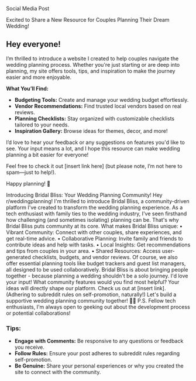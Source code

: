 Social Media Post

Excited to Share a New Resource for Couples Planning Their Dream Wedding!

## Hey everyone!

I’m thrilled to introduce a website I created to help couples navigate the wedding planning process. Whether you're just starting or are deep into planning, my site offers tools, tips, and inspiration to make the journey easier and more enjoyable.

**What You’ll Find:**
- **Budgeting Tools:** Create and manage your wedding budget effortlessly.
- **Vendor Recommendations:** Find trusted local vendors based on real reviews.
- **Planning Checklists:** Stay organized with customizable checklists tailored to your needs.
- **Inspiration Gallery:** Browse ideas for themes, decor, and more!

I’d love to hear your feedback or any suggestions on features you'd like to see. Your input means a lot, and I hope this resource can make wedding planning a bit easier for everyone!

Feel free to check it out [insert link here] (but please note, I’m not here to spam—just to help!).

Happy planning! 💍


Introducing Bridal Bliss: Your Wedding Planning Community!
Hey r/weddingplanning!
I'm thrilled to introduce Bridal Bliss, a community-driven platform I've created to transform the wedding planning experience. As a tech enthusiast with family ties to the wedding industry, I've seen firsthand how challenging (and sometimes isolating) planning can be. That's why Bridal Bliss puts community at its core.
What makes Bridal Bliss unique:
	•	Vibrant Community: Connect with other couples, share experiences, and get real-time advice.
	•	Collaborative Planning: Invite family and friends to contribute ideas and help with tasks.
	•	Local Insights: Get recommendations and tips from couples in your area.
	•	Shared Resources: Access user-generated checklists, budgets, and vendor reviews.
Of course, we also offer essential planning tools like budget trackers and guest list managers, all designed to be used collaboratively.
Bridal Bliss is about bringing people together - because planning a wedding shouldn't be a solo journey.
I'd love your input! What community features would you find most helpful? Your ideas will directly shape our platform.
Check us out at [insert link]. (Adhering to subreddit rules on self-promotion, naturally!)
Let's build a supportive wedding planning community together! 💍👥
P.S. Fellow tech enthusiasts, I'm always open to geeking out about the development process or potential collaborations!




### Tips:
- **Engage with Comments:** Be responsive to any questions or feedback you receive.
- **Follow Rules:** Ensure your post adheres to subreddit rules regarding self-promotion.
- **Be Genuine:** Share your personal experiences or why you created the site to connect with the community.

